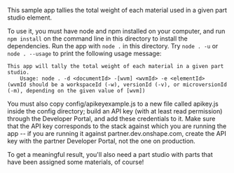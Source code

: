 This sample app tallies the total weight of each material used in a given part studio element.

To use it, you must have node and npm installed on your computer, and run `npm install` on the command line in this directory to install the dependencies.  Run the app with `node .` in this directory.  Try `node . -u` or `node . --usage` to print the following usage message:

`This app will tally the total weight of each material in a given part studio.`  
`    Usage: node . -d <documentId> -[wvm] <wvmId> -e <elementId>`  
`(wvmId should be a workspaceId (-w), versionId (-v), or microversionId (-m), depending on the given value of [wvm])`

You must also copy config/apikeyexample.js to a new file called apikey.js inside the config directory; build an API key (with at least read permission) through the Developer Portal, and add these credentials to it.  Make sure that the API key corresponds to the stack against which you are running the app -- if you are running it against partner.dev.onshape.com, create the API key with the partner Developer Portal, not the one on production.

To get a meaningful result, you'll also need a part studio with parts that have been assigned some materials, of course!